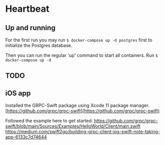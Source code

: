 # Heartbeat

## Up and running
For the first run you may run `$ docker-compose up -d postgres` first to initialize the Postgres database.

Then you can run the regular 'up' command to start all containers.
Run `$ docker-compose up -d`

## TODO



## iOS app

Installed the GRPC-Swift package using Xcode 11 package manager.
[https://github.com/grpc/grpc-swift](https://github.com/grpc/grpc-swift)

Followed the example here to get started:
https://github.com/grpc/grpc-swift/blob/main/Sources/Examples/HelloWorld/Client/main.swift
https://medium.com/swift2go/building-grpc-client-ios-swift-note-taking-app-6133c7d74644